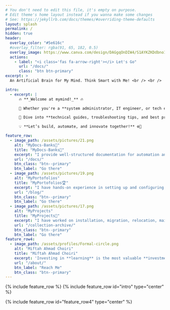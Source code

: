 ```yaml
---
# You don't need to edit this file, it's empty on purpose.
# Edit theme's home layout instead if you wanna make some changes
# See: https://jekyllrb.com/docs/themes/#overriding-theme-defaults
layout: splash
permalink: /
hidden: true
header:
  overlay_color: "#5e616c"
  #overlay_filter: rgba(91, 65, 182, 0.5)
  overlay_image: https://www.canva.com/design/DAGgqOnDIW4/S1AYKZKDdbno14cnl6DWaA/view?utm_content=DAGgqOnDIW4&utm_campaign=designshare&utm_medium=link2&utm_source=uniquelinks&utlId=h636c94df62
  actions:
    - label: "<i class='fas fa-arrow-right'></i> Let's Go"
      url: "/docs/"
      class: "btn btn-primary" 
excerpt: >
  An Artificial Brain for My Mind. Think Smart with Me! <br /> <br />

intro:
  - excerpt: |
      🔥 **_Welcome at mymind!_** 🔥  

      🔧 Whether you're a **system administrator, IT engineer, or tech enthusiast**, this site is your go-to hub for **automation, virtualization, cloud computing, and hardware break-fix solutions**.  

      📖 Dive into **technical guides, troubleshooting tips, and best practices**—all based on **_hands-on experience_** from project installations, migrations, and system optimizations.  

      💡 **Let’s build, automate, and innovate together!** ⚙️🚀  

feature_row:
  - image_path: /assets/pictures/21.png
    alt: "MyDocs-Banks📄"
    title: "MyDocs-Banks📄"
    excerpt: "I provide well-structured documentation for automation and system configurations across enterprise environments. My documentation covers Red Hat, AIX, AS/400, Cisco MDS, Brocade switches, HMC, Storwize, and IBM DS8000, ensuring efficient troubleshooting, setup, and management of IT infrastructure."
    url: "/docs/"
    btn_class: "btn--primary"
    btn_label: "Go there"
  - image_path: /assets/pictures/19.png
    alt: "MyPortofolios"
    title: "MyPortofolios🏆"
    excerpt: "I have hands-on experience in setting up and configuring Ansible, RHV, OpenShift, AS/400, AIX, VIOS, Spectrum Control, IBM DS8000, and Storwize storage. My work involves optimizing enterprise infrastructure, automating deployments, and ensuring system reliability through efficient configurations."
    url: "/blog/"
    btn_class: "btn--primary"
    btn_label: "Go there"
  - image_path: /assets/pictures/17.png
    alt: "MyProjects"
    title: "MyProjects💼"
    excerpt: "I have worked on installation, migration, relocation, maintenance, optimization, integration, problem breakfix, and decommissioning for enterprise servers, including IBM Power, IBM Storage, and other OEM products. My expertise ensures seamless infrastructure deployment, system reliability, and performance optimization."
    url: "/collection-archive/"
    btn_class: "btn--primary"
    btn_label: "Go there"      
feature_row4:
  - image_path: /assets/profiles/Formal-circle.png
    alt: "Miftah Ahmad Choiri"
    title: "Miftah Ahmad Choiri"
    excerpt: 'Investing in **learning** is the most valuable **investment**—its returns last a lifetime and create endless **opportunities**.🚀'
    url: "/about/"
    btn_label: "Reach Me"
    btn_class: "btn--primary"
---
```


{% include feature_row %}
{% include feature_row id="intro" type="center" %}

{% include feature_row id="feature_row4" type="center" %}